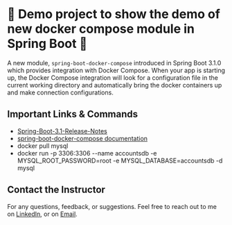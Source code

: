 # 🚀 Demo project to show the demo of new docker compose module in Spring Boot 🚀

A new module, `spring-boot-docker-compose` introduced in Spring Boot 3.1.0 which provides integration with Docker Compose. When your app is starting up, the Docker Compose integration will look for a configuration file in the current working directory and automatically bring the docker containers up and make connection configurations.

## Important Links & Commands

* [Spring-Boot-3.1-Release-Notes](https://github.com/spring-projects/spring-boot/wiki/Spring-Boot-3.1-Release-Notes)
* [spring-boot-docker-compose documentation](https://docs.spring.io/spring-boot/docs/3.1.0/reference/html/features.html#features.docker-compose)
* docker pull mysql
* docker run -p 3306:3306 --name accountsdb -e MYSQL_ROOT_PASSWORD=root -e MYSQL_DATABASE=accountsdb -d mysql

## Contact the Instructor

For any questions, feedback, or suggestions. Feel free to reach out to me on [LinkedIn](https://www.linkedin.com/in/challamadan/), or on [Email](tutor@eazybytes.com).
